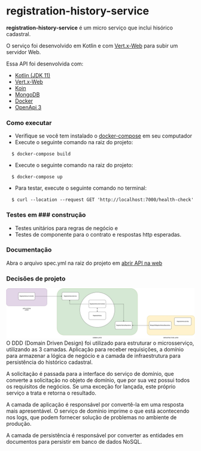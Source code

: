 # registration-history-service

**registration-history-service** é um micro serviço que inclui hisórico cadastral.

O serviço foi desenvolvido em Kotlin e com [Vert.x-Web](https://vertx.io/docs/vertx-web/java/) para subir um servidor Web.

Essa API foi desenvolvida com:
- [Kotlin (JDK 11)](https://kotlinlang.org/)
- [Vert.x-Web](https://vertx.io/docs/vertx-web/java/)
- [Koin](https://insert-koin.io/)
- [MongoDB](https://www.mongodb.com/)
- [Docker](https://www.docker.com/)
- [OpenApi 3](https://swagger.io/docs/specification/about/)

### Como executar
- Verifique se você tem instalado o [docker-compose](https://docs.docker.com/compose/gettingstarted/) em seu computador
- Execute o seguinte comando na raiz do projeto:
```
  $ docker-compose build
```
- Execute o seguinte comando na raiz do projeto:
```
  $ docker-compose up
```
- Para testar, execute o seguinte comando no terminal:
```
  $ curl --location --request GET 'http://localhost:7000/health-check'
```
### Testes em ### construção
- Testes unitários para regras de negócio e
- Testes de componente para o contrato e respostas http esperadas.

### Documentação
Abra o arquivo spec.yml na raiz do projeto em [abrir API na web](https://editor.swagger.io/)

### Decisões de projeto
![DDD Decisão de projeto](ddd-registration-history-service.jpg)
O DDD (Domain Driven Design) foi utilizado para estruturar o microsserviço, utilizando as 3 camadas. Aplicação para receber requisições, a domínio para armazenar a lógica de negócio e a camada de infraestrutura para persistência do histórico cadastral.

A solicitação é passada para a interface do serviço de domínio, que converte a solicitação no objeto de domínio, que por sua vez possui todos os requisitos de negócios. Se uma exceção for lançada, este próprio serviço a trata e retorna o resultado.

A camada de aplicação é responsável por convertê-la em uma resposta mais apresentável. O serviço de domínio imprime o que está acontecendo nos logs, que podem fornecer solução de problemas no ambiente de produção.

A camada de persistência é responsável por converter as entidades em documentos para persistir em banco de dados NoSQL.
